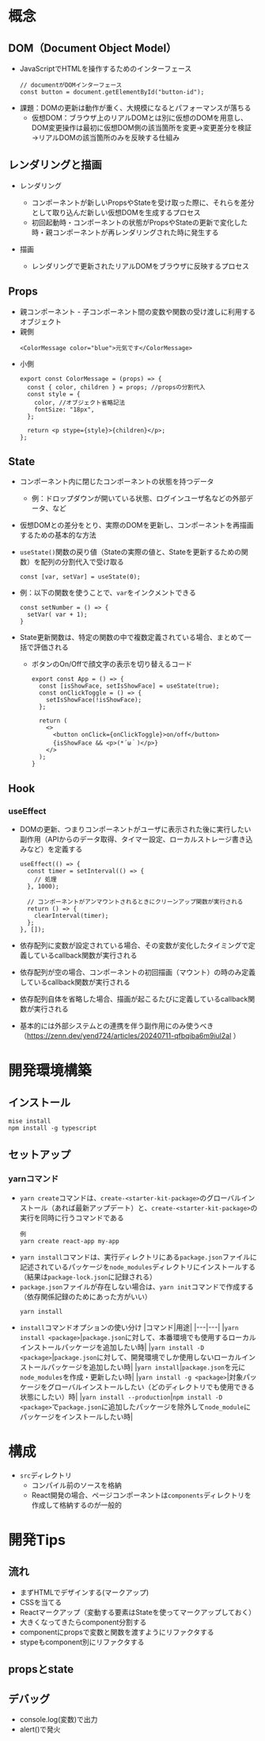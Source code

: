 # 概念
## DOM（Document Object Model）
- JavaScriptでHTMLを操作するためのインターフェース
  ```
  // documentがDOMインターフェース
  const button = document.getElementById("button-id");
  ```
- 課題：DOMの更新は動作が重く、大規模になるとパフォーマンスが落ちる
  - 仮想DOM：ブラウザ上のリアルDOMとは別に仮想のDOMを用意し、DOM変更操作は最初に仮想DOM側の該当箇所を変更→変更差分を検証→リアルDOMの該当箇所のみを反映する仕組み

## レンダリングと描画
- レンダリング
  - コンポーネントが新しいPropsやStateを受け取った際に、それらを差分として取り込んだ新しい仮想DOMを生成するプロセス
  - 初回起動時・コンポーネントの状態がPropsやStateの更新で変化した時・親コンポーネントが再レンダリングされた時に発生する

- 描画
  - レンダリングで更新されたリアルDOMをブラウザに反映するプロセス

## Props
- 親コンポーネント - 子コンポーネント間の変数や関数の受け渡しに利用するオブジェクト
- 親側
  ```
  <ColorMessage color="blue">元気です</ColorMessage>
  ```
- 小側
  ```
  export const ColorMessage = (props) => {
    const { color, children } = props; //propsの分割代入
    const style = {
      color, //オブジェクト省略記法
      fontSize: "18px",
    };

    return <p stype={style}>{children}</p>;
  };
    ```

## State
- コンポーネント内に閉じたコンポーネントの状態を持つデータ
  - 例：ドロップダウンが開いている状態、ログインユーザ名などの外部データ、など
- 仮想DOMとの差分をとり、実際のDOMを更新し、コンポーネントを再描画するための基本的な方法
- `useState()`関数の戻り値（Stateの実際の値と、Stateを更新するための関数）を配列の分割代入で受け取る
  ```
  const [var, setVar] = useState(0);
  ```
- 例：以下の関数を使うことで、`var`をインクメントできる
  ```
  const setNumber = () => {
    setVar( var + 1);
  }
  ```
- State更新関数は、特定の関数の中で複数定義されている場合、まとめて一括で評価される

  - ボタンのOn/Offで顔文字の表示を切り替えるコード
    ```
    export const App = () => {
      const [isShowFace, setIsShowFace] = useState(true);
      const onClickToggle = () => {
        setIsShowFace(!isShowFace);
      };

      return (
        <>
          <button onClick={onClickToggle}>on/off</button>
          {isShowFace && <p>(*´ω｀)</p>}
        </>
      );
    }
    ```

## Hook
### useEffect
- DOMの更新、つまりコンポーネントがユーザに表示された後に実行したい副作用（APIからのデータ取得、タイマー設定、ローカルストレージ書き込みなど）を定義する
  ```
  useEffect(() => {
    const timer = setInterval(() => {
      // 処理
    }, 1000);

    // コンポーネントがアンマウントされるときにクリーンアップ関数が実行される
    return () => {
      clearInterval(timer);
    };
  }, []);
  ```

- 依存配列に変数が設定されている場合、その変数が変化したタイミングで定義しているcallback関数が実行される
- 依存配列が空の場合、コンポーネントの初回描画（マウント）の時のみ定義しているcallback関数が実行される
- 依存配列自体を省略した場合、描画が起こるたびに定義しているcallback関数が実行される
- 基本的には外部システムとの連携を伴う副作用にのみ使うべき（https://zenn.dev/yend724/articles/20240711-qfbqiba6m9iul2al ）




# 開発環境構築
## インストール
```
mise install
npm install -g typescript
```

## セットアップ

### yarnコマンド
- `yarn create`コマンドは、`create-<starter-kit-package>`のグローバルインストール（あれば最新アップデート）と、`create-<starter-kit-package>`の実行を同時に行うコマンドである
    ```
    例
    yarn create react-app my-app
    ```
- `yarn install`コマンドは、実行ディレクトリにある`package.json`ファイルに記述されているパッケージを`node_modules`ディレクトリにインストールする（結果は`package-lock.json`に記録される）
- `package.json`ファイルが存在しない場合は、`yarn init`コマンドで作成する（依存関係記録のためにあった方がいい）
    ```
    yarn install
    ```
- `install`コマンドオプションの使い分け
    |コマンド|用途|
    |---|---|
    |`yarn install <package>`|`package.json`に対して、本番環境でも使用するローカルインストールパッケージを追加したい時|
    |`yarn install -D <package>`|`package.json`に対して、開発環境でしか使用しないローカルインストールパッケージを追加したい時|
    |`yarn install`|`package.json`を元に`node_modules`を作成・更新したい時|
    |`yarn install -g <package>`|対象パッケージをグローバルインストールしたい（どのディレクトリでも使用できる状態にしたい）時|
    |`yarn install --production`|`npm install -D <package>`で`package.json`に追加したパッケージを除外して`node_module`にパッケージをインストールしたい時|


# 構成
- `src`ディレクトリ
    - コンパイル前のソースを格納
    - React開発の場合、ページコンポーネントは`components`ディレクトリを作成して格納するのが一般的



# 開発Tips
## 流れ
- まずHTMLでデザインする(マークアップ)
- CSSを当てる
- Reactマークアップ（変動する要素はStateを使ってマークアップしておく）
- 大きくなってきたらcomponent分割する
- componentにpropsで変数と関数を渡すようにリファクタする
- stypeもcomponent別にリファクタする


## propsとstate


## デバッグ
 - console.log(変数)で出力
 - alert()で発火